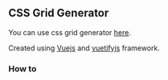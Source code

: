 ## CSS Grid Generator

You can use css grid generator [here](https://gkounas.github.io/css-grid-generator/).

Created using [Vuejs](https://vuejs.org/) and [vuetifyjs](https://vuetifyjs.com/) framework. 

### How to
